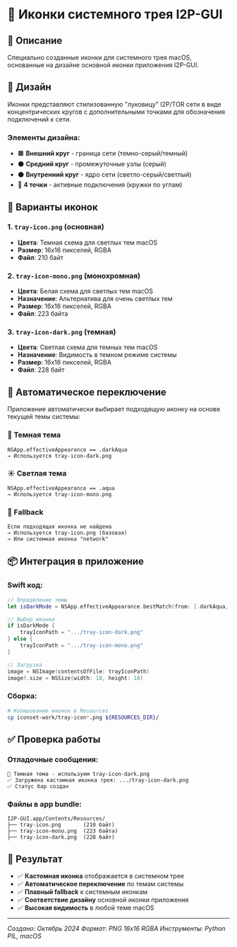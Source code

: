 # 🎨 Иконки системного трея I2P-GUI

## 📝 Описание

Специально созданные иконки для системного трея macOS, основанные на дизайне основной иконки приложения I2P-GUI.

## 🎯 Дизайн

Иконки представляют стилизованную "луковицу" I2P/TOR сети в виде концентрических кругов с дополнительными точками для обозначения подключений к сети.

### Элементы дизайна:
- 🟫 **Внешний круг** - граница сети (темно-серый/темный)
- ⚫ **Средний круг** - промежуточные узлы (серый)  
- ⚫ **Внутренний круг** - ядро сети (светло-серый/светлый)
- 🔹 **4 точки** - активные подключения (кружки по углам)

## 🎨 Варианты иконок

### 1. `tray-icon.png` (основная)
- **Цвета**: Темная схема для светлых тем macOS
- **Размер**: 16x16 пикселей, RGBA
- **Файл**: 210 байт

### 2. `tray-icon-mono.png` (монохромная)  
- **Цвета**: Белая схема для светлых тем macOS
- **Назначение**: Альтернатива для очень светлых тем
- **Размер**: 16x16 пикселей, RGBA
- **Файл**: 223 байта

### 3. `tray-icon-dark.png` (темная)
- **Цвета**: Светлая схема для темных тем macOS
- **Назначение**: Видимость в темном режиме системы
- **Размер**: 16x16 пикселей, RGBA  
- **Файл**: 228 байт

## 🔄 Автоматическое переключение

Приложение автоматически выбирает подходящую иконку на основе текущей темы системы:

### 🌙 Темная тема
```
NSApp.effectiveAppearance == .darkAqua
→ Используется tray-icon-dark.png
```

### ☀️ Светлая тема  
```
NSApp.effectiveAppearance == .aqua  
→ Используется tray-icon-mono.png
```

### 🔄 Fallback
```
Если подходящая иконка не найдена
→ Используется tray-icon.png (базовая)
→ Или системная иконка "network"
```

## 📦 Интеграция в приложение

### Swift код:
```swift
// Определение темы
let isDarkMode = NSApp.effectiveAppearance.bestMatch(from: [.darkAqua, .aqua]) == .darkAqua

// Выбор иконки
if isDarkMode {
    trayIconPath = ".../tray-icon-dark.png"
} else {
    trayIconPath = ".../tray-icon-mono.png"
}

// Загрузка
image = NSImage(contentsOfFile: trayIconPath)
image?.size = NSSize(width: 18, height: 18)
```

### Сборка:
```bash
# Копирование иконок в Resources
cp iconset-work/tray-icon*.png ${RESOURCES_DIR}/
```

## ✅ Проверка работы

### Отладочные сообщения:
```
🌙 Темная тема - используем tray-icon-dark.png
✅ Загружена кастомная иконка трея: .../tray-icon-dark.png
✅ Статус бар создан
```

### Файлы в app bundle:
```
I2P-GUI.app/Contents/Resources/
├── tray-icon.png       (210 байт)
├── tray-icon-mono.png  (223 байта)  
├── tray-icon-dark.png  (228 байт)
```

## 🎯 Результат

- ✅ **Кастомная иконка** отображается в системном трее
- ✅ **Автоматическое переключение** по темам системы
- ✅ **Плавный fallback** к системным иконкам  
- ✅ **Соответствие дизайну** основной иконки приложения
- ✅ **Высокая видимость** в любой теме macOS

---

*Создано: Октябрь 2024*
*Формат: PNG 16x16 RGBA*
*Инструменты: Python PIL, macOS*
